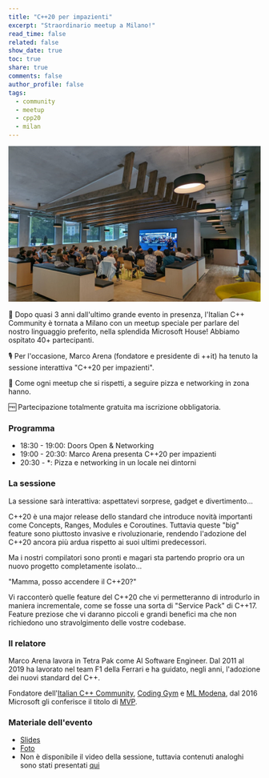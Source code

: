```yaml
---
title: "C++20 per impazienti"
excerpt: "Straordinario meetup a Milano!"
read_time: false
related: false
show_date: true
toc: true
share: true
comments: false
author_profile: false
tags:
  - community
  - meetup
  - cpp20
  - milan
---
```


![foto del meetup](/assets/images/eventi/milan0522.jpeg)

🥳 Dopo quasi 3 anni dall'ultimo grande evento in presenza, l'Italian C++ Community è tornata a Milano con un meetup speciale per parlare del nostro linguaggio preferito, nella splendida Microsoft House! Abbiamo ospitato 40+ partecipanti.

🎙️ Per l'occasione, Marco Arena (fondatore e presidente di ++it) ha tenuto la sessione interattiva "C++20 per impazienti".

🍕 Come ogni meetup che si rispetti, a seguire pizza e networking in zona hanno.

🆓 Partecipazione totalmente gratuita ma iscrizione obbligatoria.

### Programma

- 18:30 - 19:00: Doors Open & Networking
- 19:00 - 20:30: Marco Arena presenta C++20 per impazienti
- 20:30 - *: Pizza e networking in un locale nei dintorni

### La sessione

La sessione sarà interattiva: aspettatevi sorprese, gadget e divertimento...

C++20 è una major release dello standard che introduce novità importanti come Concepts, Ranges, Modules e Coroutines. Tuttavia queste "big" feature sono piuttosto invasive e rivoluzionarie, rendendo l'adozione del C++20 ancora più ardua rispetto ai suoi ultimi predecessori.

Ma i nostri compilatori sono pronti e magari sta partendo proprio ora un nuovo progetto completamente isolato...

"Mamma, posso accendere il C++20?"

Vi racconterò quelle feature del C++20 che vi permetteranno di introdurlo in maniera incrementale, come se fosse una sorta di "Service Pack" di C++17. Feature preziose che vi daranno piccoli e grandi benefici ma che non richiedono uno stravolgimento delle vostre codebase.

### Il relatore

Marco Arena lavora in Tetra Pak come AI Software Engineer. Dal 2011 al 2019 ha lavorato nel team F1 della Ferrari e ha guidato, negli anni, l'adozione dei nuovi standard del C++.

Fondatore dell'[Italian C++ Community](https://italiancpp.org/), [Coding Gym](https://coding-gym.org/) e [ML Modena](https://mlmodena.it/), dal 2016 Microsoft gli conferisce il titolo di [MVP](https://mvp.microsoft.com/it-it/PublicProfile/5001726).

### Materiale dell'evento

- [Slides](https://github.com/italiancpp/meetups/blob/main/C%2B%2B20%20per%20impazienti.pdf)
- [Foto](https://www.facebook.com/media/set/?vanity=italiancpp&set=a.3201893330125361)
- Non è disponibile il video della sessione, tuttavia contenuti analoghi sono stati presentati [qui](https://www.youtube.com/watch?v=-Zuftu_Fpqo)
